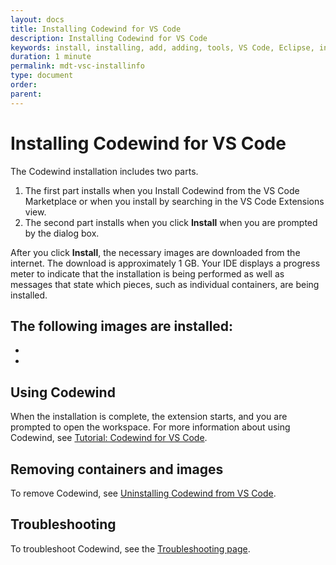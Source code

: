 ```yaml
---
layout: docs
title: Installing Codewind for VS Code
description: Installing Codewind for VS Code
keywords: install, installing, add, adding, tools, VS Code, Eclipse, installing Codewind for VS Code
duration: 1 minute
permalink: mdt-vsc-installinfo
type: document
order: 
parent: 
---
```


# Installing Codewind for VS Code

The Codewind installation includes two parts.
1. The first part installs when you Install Codewind from the VS Code Marketplace or when you install by searching in the VS Code Extensions view.
2. The second part installs when you click **Install** when you are prompted by the dialog box.

After you click **Install**, the necessary images are downloaded from the internet. The download is approximately 1 GB. Your IDE displays a progress meter to indicate that the installation is being performed as well as messages that state which pieces, such as individual containers, are being installed.

The following images are installed:
-
-
-

## Using Codewind
When the installation is complete, the extension starts, and you are prompted to open the workspace. For more information about using Codewind, see [Tutorial: Codewind for VS Code](mdt-vsc-tutorial.html).

## Removing containers and images
To remove Codewind, see [Uninstalling Codewind from VS Code](mdt-vsc-uninstall.html).

## Troubleshooting
To troubleshoot Codewind, see the [Troubleshooting page](troubleshooting.html).